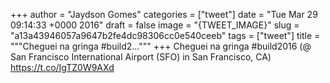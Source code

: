 
+++
author = "Jaydson Gomes"
categories = ["tweet"]
date = "Tue Mar 29 09:14:33 +0000 2016"
draft = false
image = "{TWEET_IMAGE}"
slug = "a13a43946057a9647b2fe4dc98306cc0e540ceeb"
tags = ["tweet"]
title = """Cheguei na gringa #build2..."""
+++
Cheguei na gringa #build2016 (@ San Francisco International Airport (SFO) in San Francisco, CA) https://t.co/IgTZ0W9AXd
